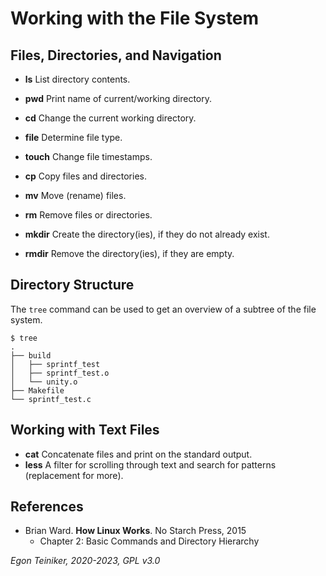 # Working with the File System


## Files, Directories, and Navigation

* **ls** List directory contents.
* **pwd** Print name of current/working directory.
* **cd** Change the current working directory.
 
* **file** Determine file type.

* **touch** Change file timestamps.
* **cp** Copy files and directories.
* **mv** Move (rename) files.
* **rm** Remove files or directories.
* **mkdir** Create the directory(ies), if they do not already exist.
* **rmdir** Remove the directory(ies), if they are empty.

## Directory Structure
The `tree` command can be used to get an overview of a subtree of the file system.

```
$ tree
.
├── build
│   ├── sprintf_test
│   ├── sprintf_test.o
│   └── unity.o
├── Makefile
└── sprintf_test.c
```

## Working with Text Files
* **cat** Concatenate files and print on the standard output.
* **less**  A filter for scrolling through text and search for patterns (replacement for more).


## References
* Brian Ward. **How Linux Works**. No Starch Press, 2015
    * Chapter 2: Basic Commands and Directory Hierarchy

*Egon Teiniker, 2020-2023, GPL v3.0* 
